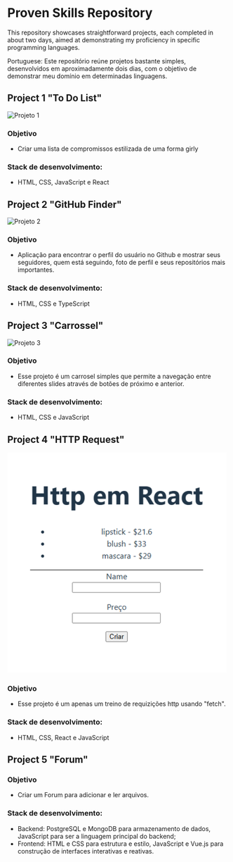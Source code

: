 # Proven Skills Repository
This repository showcases straightforward projects, each completed in about two days, aimed at demonstrating my proficiency in specific programming languages.

Portuguese: Este repositório reúne projetos bastante simples, desenvolvidos em aproximadamente dois dias, com o objetivo de demonstrar meu domínio em determinadas linguagens.

## Project 1 "To Do List"

![Projeto 1](todo/src/img/sample_1.png)

### Objetivo
- Criar uma lista de compromissos estilizada de uma forma girly
  
### Stack de desenvolvimento:
- HTML, CSS, JavaScript e React

## Project 2 "GitHub Finder"

![Projeto 2](github_finder/src/img/Github_Finder.png)

### Objetivo
- Aplicação para encontrar o perfil do usuário no Github e mostrar seus seguidores, quem está seguindo, foto de perfil e seus repositórios mais importantes.

### Stack de desenvolvimento: 
- HTML, CSS e TypeScript

## Project 3 "Carrossel"

![Projeto 3](carrossel/img/carrossel.png)

### Objetivo
- Esse projeto é um carrosel simples que permite a navegação entre diferentes slides através de botões de próximo e anterior.

### Stack de desenvolvimento: 
- HTML, CSS e JavaScript

## Project 4 "HTTP Request"

![Projeto 4](HTTP_requests/TESTE/src/img/HTTP_Request.png)

### Objetivo
- Esse projeto é um apenas um treino de requizições http usando "fetch".

### Stack de desenvolvimento: 
- HTML, CSS, React e JavaScript

## Project 5 "Forum"

### Objetivo
- Criar um Forum para adicionar e ler arquivos.

### Stack de desenvolvimento: 
- Backend: PostgreSQL e MongoDB para armazenamento de dados, JavaScript para ser a linguagem principal do backend;
- Frontend: HTML e CSS para estrutura e estilo, JavaScript e Vue.js para construção de interfaces interativas e reativas.
